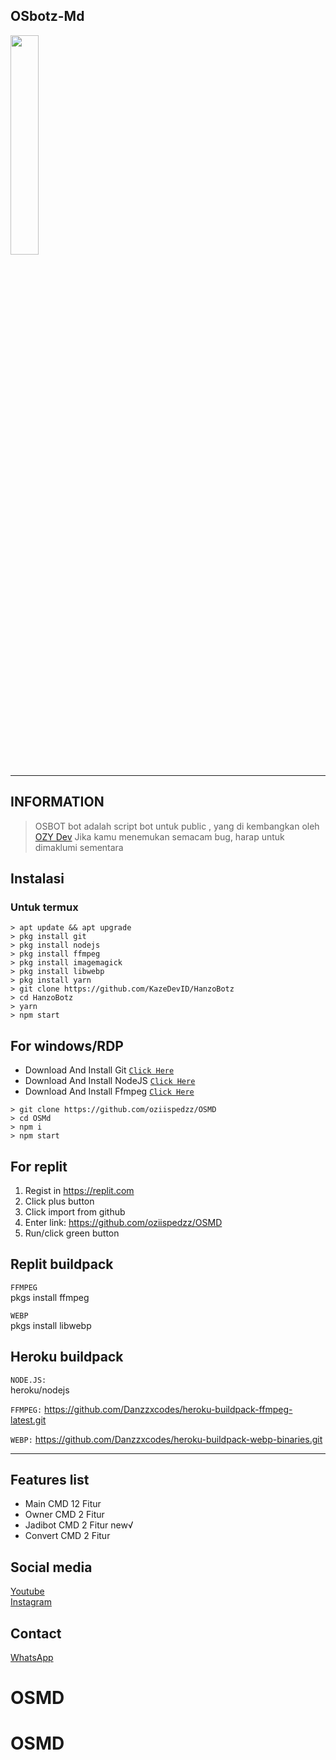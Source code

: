 ## OSbotz-Md
<img src="https://telegra.ph/file/9a18a94c79aa152026a80.jpg" width="30%"/>

---------

## INFORMATION 
> OSBOT bot adalah script bot untuk public , yang di kembangkan oleh [OZY Dev](https://youtube.com/@FauziSpedzz)
> Jika kamu menemukan semacam bug, harap untuk dimaklumi sementara


## Instalasi

### Untuk termux

```
> apt update && apt upgrade
> pkg install git
> pkg install nodejs
> pkg install ffmpeg
> pkg install imagemagick
> pkg install libwebp
> pkg install yarn
> git clone https://github.com/KazeDevID/HanzoBotz
> cd HanzoBotz
> yarn
> npm start
```

## For windows/RDP

* Download And Install Git [`Click Here`](https://git-scm.com/downloads)
* Download And Install NodeJS [`Click Here`](https://nodejs.org/en/download)
* Download And Install Ffmpeg [`Click Here`](https://ffmpeg.org/download.html)

```
> git clone https://github.com/oziispedzz/OSMD
> cd OSMd
> npm i
> npm start
```

## For replit
1. Regist in https://replit.com
2. Click plus button
3. Click import from github
4. Enter link: https://github.com/oziispedzz/OSMD
5. Run/click green button

## Replit buildpack
```FFMPEG```<br>
pkgs install ffmpeg

```WEBP```<br>
pkgs install libwebp

## Heroku buildpack
```NODE.JS:```<br>
heroku/nodejs

```FFMPEG:```
https://github.com/Danzzxcodes/heroku-buildpack-ffmpeg-latest.git

```WEBP:```
https://github.com/Danzzxcodes/heroku-buildpack-webp-binaries.git

---------

## Features list
* Main CMD 12 Fitur
* Owner CMD 2 Fitur
* Jadibot CMD 2 Fitur new√
* Convert CMD 2 Fitur 

## Social media
<a href="https://youtube.com/@FauziSpedzz">Youtube</a><br>
<a href="https://instagram.com/fauzijywrdna">Instagram</a><br>

## Contact
<a href="https://wa.me/6289528652225">WhatsApp</a><br>
# OSMD
# OSMD
